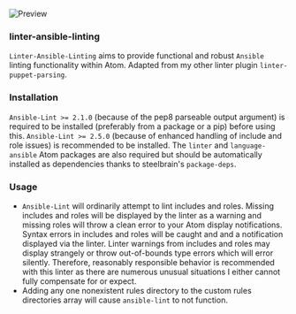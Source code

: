 ![Preview](https://raw.githubusercontent.com/mschuchard/linter-ansible-linting/master/linter_ansible_linting.png)

### linter-ansible-linting
`Linter-Ansible-Linting` aims to provide functional and robust `Ansible` linting functionality within Atom. Adapted from my other linter plugin `linter-puppet-parsing`.

### Installation
`Ansible-Lint >= 2.1.0` (because of the pep8 parseable output argument) is required to be installed (preferably from a package or a pip) before using this. `Ansible-Lint >= 2.5.0` (because of enhanced handling of include and role issues) is recommended to be installed. The `linter` and `language-ansible` Atom packages are also required but should be automatically installed as dependencies thanks to steelbrain's `package-deps`.

### Usage
- `Ansible-Lint` will ordinarily attempt to lint includes and roles. Missing includes and roles will be displayed by the linter as a warning and missing roles will throw a clean error to your Atom display notifications. Syntax errors in includes and roles will be caught and and a notification displayed via the linter. Linter warnings from includes and roles may display strangely or throw out-of-bounds type errors which will error silently. Therefore, reasonably responsible behavior is recommended with this linter as there are numerous unusual situations I either cannot fully compensate for or expect.
- Adding any one nonexistent rules directory to the custom rules directories array will cause `ansible-lint` to not function.
